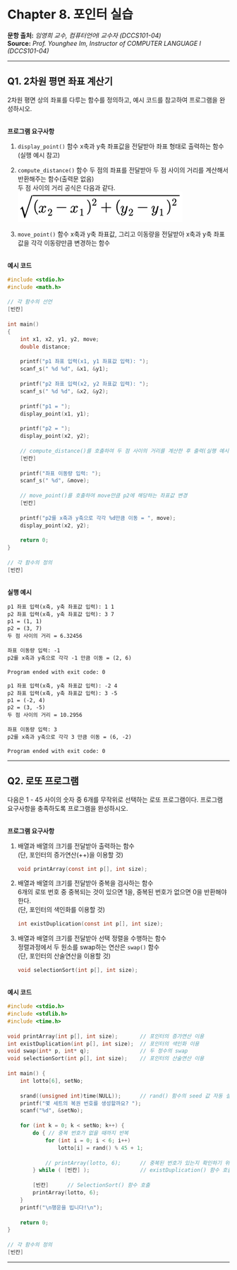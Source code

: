# Chapter 8. 포인터 실습

**문항 출처:** *임영희 교수, 컴퓨터언어Ⅰ 교수자 (DCCS101-04)* <br>
**Source:** *Prof. Younghee&nbsp;Im, Instructor of COMPUTER LANGUAGE Ⅰ (DCCS101-04)*

---

## Q1. 2차원 평면 좌표 계산기

2차원 평면 상의 좌표를 다루는 함수를 정의하고, 예시 코드를 참고하여 프로그램을 완성하시오.

<br>**프로그램 요구사항**

1. `display_point()` 함수
   x축과 y축 좌표값을 전달받아 좌표 형태로 출력하는 함수(실행 예시 참고)

2. `compute_distance()` 함수
   두 점의 좌표를 전달받아 두 점 사이의 거리를 계산해서 반환해주는 함수(출력문 없음)<br>
   두 점 사이의 거리 공식은 다음과 같다.<br>
   ![두 점 사이의 거리 공식](/src/images/C08_A10104-1_1.png)

3. `move_point()` 함수
   x축과 y축 좌표값, 그리고 이동량을 전달받아 x축과 y축 좌표값을 각각 이동량만큼 변경하는 함수

<br>**예시 코드**

```c
#include <stdio.h>
#include <math.h>

// 각 함수의 선언
[빈칸]

int main()
{
    int x1, x2, y1, y2, move;
    double distance;

    printf("p1 좌표 입력(x1, y1 좌표값 입력): ");
    scanf_s(" %d %d", &x1, &y1);
    
    printf("p2 좌표 입력(x2, y2 좌표값 입력): ");
    scanf_s(" %d %d", &x2, &y2);

    printf("p1 = ");
    display_point(x1, y1);

    printf("p2 = ");
    display_point(x2, y2);

    // compute_distance()를 호출하여 두 점 사이의 거리를 계산한 후 출력(실행 예시 참고)
    [빈칸]

    printf("좌표 이동량 입력: ");
    scanf_s(" %d", &move);

    // move_point()를 호출하여 move만큼 p2에 해당하는 좌표값 변경
    [빈칸]

    printf("p2를 x축과 y축으로 각각 %d만큼 이동 = ", move);
    display_point(x2, y2);

    return 0;
}

// 각 함수의 정의
[빈칸]
```


<br>**실행 예시**

```text
p1 좌표 입력(x축, y축 좌표값 입력): 1 1
p2 좌표 입력(x축, y축 좌표값 입력): 3 7
p1 = (1, 1)
p2 = (3, 7)
두 점 사이의 거리 = 6.32456

좌표 이동량 입력: -1
p2를 x축과 y축으로 각각 -1 만큼 이동 = (2, 6)

Program ended with exit code: 0
```

```text
p1 좌표 입력(x축, y축 좌표값 입력): -2 4
p2 좌표 입력(x축, y축 좌표값 입력): 3 -5
p1 = (-2, 4)
p2 = (3, -5)
두 점 사이의 거리 = 10.2956

좌표 이동량 입력: 3
p2를 x축과 y축으로 각각 3 만큼 이동 = (6, -2)

Program ended with exit code: 0
```


---

## Q2. 로또 프로그램

다음은 1 - 45 사이의 숫자 중 6개를 무작위로 선택하는 로또 프로그램이다. 프로그램 요구사항을 충족하도록 프로그램을 완성하시오.

<br>**프로그램 요구사항**

1. 배열과 배열의 크기를 전달받아 출력하는 함수
   <br>(단, 포인터의 증가연산(++)을 이용할 것)
   
   ```c
   void printArray(const int p[], int size);
   ```

2. 배열과 배열의 크기를 전달받아 중복을 검사하는 함수
   <br>6개의 로또 번호 중 중복되는 것이 있으면 1을, 중복된 번호가 없으면 0을 반환해야 한다.
   <br>(단, 포인터의 색인화를 이용할 것)
   
   ```c
   int existDuplication(const int p[], int size);
   ```

3. 배열과 배열의 크기를 전달받아 선택 정렬을 수행하는 함수
   <br>정렬과정에서 두 원소를 swap하는 연산은 `swap()` 함수
   <br>(단, 포인터의 산술연산을 이용할 것)
   
   ```c
   void selectionSort(int p[], int size);
   ```


<br>**예시 코드**

```c
#include <stdio.h>
#include <stdlib.h>
#include <time.h>

void printArray(int p[], int size);       // 포인터의 증가연산 이용
int existDuplication(int p[], int size);  // 포인터의 색인화 이용
void swap(int* p, int* q);                // 두 정수의 swap
void selectionSort(int p[], int size);    // 포인터의 산술연산 이용

int main() {
    int lotto[6], setNo;

    srand((unsigned int)time(NULL));      // rand() 함수의 seed 값 자동 설정
    printf("몇 세트의 복권 번호를 생성할까요? ");
    scanf("%d", &setNo);

    for (int k = 0; k < setNo; k++) {
        do { // 중복 번호가 없을 때까지 반복
            for (int i = 0; i < 6; i++)
                lotto[i] = rand() % 45 + 1;

            // printArray(lotto, 6);      // 중복된 번호가 있는지 확인하기 위한 출력문
        } while ( [빈칸] );                // existDuplication() 함수 호출

        [빈칸]      // SelectionSort() 함수 호출
        printArray(lotto, 6);
    }
    printf("\n행운을 빕니다!\n");

    return 0;
}

// 각 함수의 정의
[빈칸]
```


---
